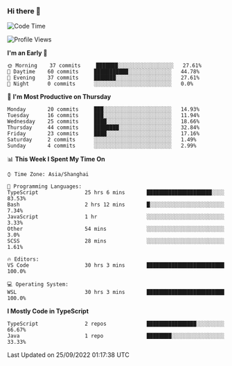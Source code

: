 ### Hi there 👋

<!--
**waynelwz/waynelwz** is a ✨ _special_ ✨ repository because its `README.md` (this file) appears on your GitHub profile.

Here are some ideas to get you started:

- 🔭 I’m currently working on ...
- 🌱 I’m currently learning ...
- 👯 I’m looking to collaborate on ...
- 🤔 I’m looking for help with ...
- 💬 Ask me about ...
- 📫 How to reach me: ...
- 😄 Pronouns: ...
- ⚡ Fun fact: ...
-->

<!--START_SECTION:waka-->
![Code Time](http://img.shields.io/badge/Code%20Time-492%20hrs%2025%20mins-blue)

![Profile Views](http://img.shields.io/badge/Profile%20Views-0-blue)

**I'm an Early 🐤** 

```text
🌞 Morning    37 commits     ███████░░░░░░░░░░░░░░░░░░   27.61% 
🌆 Daytime    60 commits     ███████████░░░░░░░░░░░░░░   44.78% 
🌃 Evening    37 commits     ███████░░░░░░░░░░░░░░░░░░   27.61% 
🌙 Night      0 commits      ░░░░░░░░░░░░░░░░░░░░░░░░░   0.0%

```
📅 **I'm Most Productive on Thursday** 

```text
Monday       20 commits     ███░░░░░░░░░░░░░░░░░░░░░░   14.93% 
Tuesday      16 commits     ███░░░░░░░░░░░░░░░░░░░░░░   11.94% 
Wednesday    25 commits     ████░░░░░░░░░░░░░░░░░░░░░   18.66% 
Thursday     44 commits     ████████░░░░░░░░░░░░░░░░░   32.84% 
Friday       23 commits     ████░░░░░░░░░░░░░░░░░░░░░   17.16% 
Saturday     2 commits      ░░░░░░░░░░░░░░░░░░░░░░░░░   1.49% 
Sunday       4 commits      ░░░░░░░░░░░░░░░░░░░░░░░░░   2.99%

```


📊 **This Week I Spent My Time On** 

```text
⌚︎ Time Zone: Asia/Shanghai

💬 Programming Languages: 
TypeScript               25 hrs 6 mins       █████████████████████░░░░   83.53% 
Bash                     2 hrs 12 mins       █░░░░░░░░░░░░░░░░░░░░░░░░   7.34% 
JavaScript               1 hr                ░░░░░░░░░░░░░░░░░░░░░░░░░   3.33% 
Other                    54 mins             ░░░░░░░░░░░░░░░░░░░░░░░░░   3.0% 
SCSS                     28 mins             ░░░░░░░░░░░░░░░░░░░░░░░░░   1.61%

🔥 Editors: 
VS Code                  30 hrs 3 mins       █████████████████████████   100.0%

💻 Operating System: 
WSL                      30 hrs 3 mins       █████████████████████████   100.0%

```

**I Mostly Code in TypeScript** 

```text
TypeScript               2 repos             ████████████████░░░░░░░░░   66.67% 
Java                     1 repo              ████████░░░░░░░░░░░░░░░░░   33.33%

```



 Last Updated on 25/09/2022 01:17:38 UTC
<!--END_SECTION:waka-->
